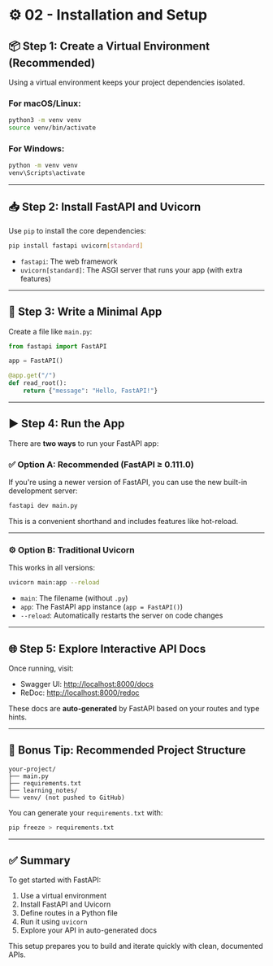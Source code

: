 # ⚙️ 02 - Installation and Setup

## 📦 Step 1: Create a Virtual Environment (Recommended)

Using a virtual environment keeps your project dependencies isolated.

### For macOS/Linux:

```bash
python3 -m venv venv
source venv/bin/activate
```

### For Windows:

```bash
python -m venv venv
venv\Scripts\activate
```

---

## 📥 Step 2: Install FastAPI and Uvicorn

Use `pip` to install the core dependencies:

```bash
pip install fastapi uvicorn[standard]
```

- `fastapi`: The web framework
- `uvicorn[standard]`: The ASGI server that runs your app (with extra features)

---

## 🚀 Step 3: Write a Minimal App

Create a file like `main.py`:

```python
from fastapi import FastAPI

app = FastAPI()

@app.get("/")
def read_root():
    return {"message": "Hello, FastAPI!"}
```

---

## ▶️ Step 4: Run the App

There are **two ways** to run your FastAPI app:

### ✅ Option A: Recommended (FastAPI ≥ 0.111.0)

If you're using a newer version of FastAPI, you can use the new built-in development server:

```bash
fastapi dev main.py
```

This is a convenient shorthand and includes features like hot-reload.

---

### ⚙️ Option B: Traditional Uvicorn

This works in all versions:

```bash
uvicorn main:app --reload
```

- `main`: The filename (without `.py`)
- `app`: The FastAPI app instance (`app = FastAPI()`)
- `--reload`: Automatically restarts the server on code changes

---

## 🌐 Step 5: Explore Interactive API Docs

Once running, visit:

- Swagger UI: [http://localhost:8000/docs](http://localhost:8000/docs)
- ReDoc: [http://localhost:8000/redoc](http://localhost:8000/redoc)

These docs are **auto-generated** by FastAPI based on your routes and type hints.

---

## 📁 Bonus Tip: Recommended Project Structure

```plaintext
your-project/
├── main.py
├── requirements.txt
├── learning_notes/
└── venv/ (not pushed to GitHub)
```

You can generate your `requirements.txt` with:

```bash
pip freeze > requirements.txt
```

---

## ✅ Summary

To get started with FastAPI:

1. Use a virtual environment
2. Install FastAPI and Uvicorn
3. Define routes in a Python file
4. Run it using `uvicorn`
5. Explore your API in auto-generated docs

This setup prepares you to build and iterate quickly with clean, documented APIs.
